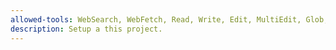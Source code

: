 ```yaml
---
allowed-tools: WebSearch, WebFetch, Read, Write, Edit, MultiEdit, Glob, Grep, Bash, TodoWrite, Task
description: Setup a this project.
---
```


